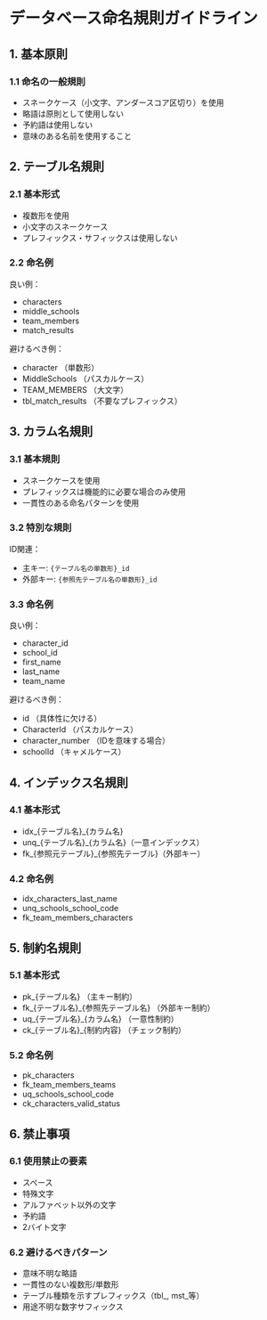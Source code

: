 # データベース命名規則ガイドライン

## 1. 基本原則

### 1.1 命名の一般規則
- スネークケース（小文字、アンダースコア区切り）を使用
- 略語は原則として使用しない
- 予約語は使用しない
- 意味のある名前を使用すること

## 2. テーブル名規則

### 2.1 基本形式
- 複数形を使用
- 小文字のスネークケース
- プレフィックス・サフィックスは使用しない

### 2.2 命名例
良い例：
- characters
- middle_schools
- team_members
- match_results

避けるべき例：
- character （単数形）
- MiddleSchools （パスカルケース）
- TEAM_MEMBERS （大文字）
- tbl_match_results （不要なプレフィックス）

## 3. カラム名規則

### 3.1 基本規則
- スネークケースを使用
- プレフィックスは機能的に必要な場合のみ使用
- 一貫性のある命名パターンを使用

### 3.2 特別な規則
ID関連：
- 主キー: `{テーブル名の単数形}_id`
- 外部キー: `{参照先テーブル名の単数形}_id`

### 3.3 命名例
良い例：
- character_id
- school_id
- first_name
- last_name
- team_name

避けるべき例：
- id （具体性に欠ける）
- CharacterId （パスカルケース）
- character_number （IDを意味する場合）
- schoolId （キャメルケース）

## 4. インデックス名規則

### 4.1 基本形式
- idx_{テーブル名}_{カラム名}
- unq_{テーブル名}_{カラム名}（一意インデックス）
- fk_{参照元テーブル}_{参照先テーブル}（外部キー）

### 4.2 命名例
- idx_characters_last_name
- unq_schools_school_code
- fk_team_members_characters

## 5. 制約名規則

### 5.1 基本形式
- pk_{テーブル名} （主キー制約）
- fk_{テーブル名}_{参照先テーブル名} （外部キー制約）
- uq_{テーブル名}_{カラム名} （一意性制約）
- ck_{テーブル名}_{制約内容} （チェック制約）

### 5.2 命名例
- pk_characters
- fk_team_members_teams
- uq_schools_school_code
- ck_characters_valid_status

## 6. 禁止事項

### 6.1 使用禁止の要素
- スペース
- 特殊文字
- アルファベット以外の文字
- 予約語
- 2バイト文字

### 6.2 避けるべきパターン
- 意味不明な略語
- 一貫性のない複数形/単数形
- テーブル種類を示すプレフィックス（tbl_, mst_等）
- 用途不明な数字サフィックス